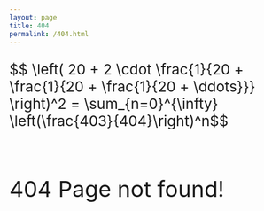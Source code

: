 ```yaml
---
layout: page
title: 404
permalink: /404.html
---
```


<p style="font-size:26px">
$$ \left( 20 + 2 \cdot \frac{1}{20 + \frac{1}{20 + \frac{1}{20 + \ddots}}} \right)^2 = \sum_{n=0}^{\infty} \left(\frac{403}{404}\right)^n$$
</p>

<br>
<p style="font-size:40px">
404 Page not found!
</p>

<script src="https://cdn.mathjax.org/mathjax/latest/MathJax.js?config=TeX-AMS-MML_HTMLorMML" type="text/javascript"></script>
